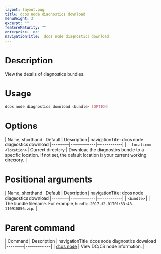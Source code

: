 ```yaml
---
layout: layout.pug
title: dcos node diagnostics download
menuWeight: 3
excerpt: ""
featureMaturity: ""
enterprise: 'no'
navigationTitle:  dcos node diagnostics download
---
```


<!-- This source repo for this topic is https://github.com/dcos/dcos-docs -->

    
# Description
View the details of diagnostics bundles.

# Usage

```bash
dcos node diagnostics download <bundle> [OPTION]
```

# Options

| Name, shorthand | Default | Description |
navigationTitle:  dcos node diagnostics download
|---------|-------------|-------------|
| `--location=<location>`   |  Current directory |  Download the diagnostics bundle to a specific location. If not set, the default location is your current working directory. |

# Positional arguments

| Name, shorthand | Default | Description |
navigationTitle:  dcos node diagnostics download
|---------|-------------|-------------|
| `<bundle>`   |             |  The bundle filename. For example, `bundle-2017-02-01T00:33:48-110930856.zip`. |

# Parent command

| Command | Description |
navigationTitle:  dcos node diagnostics download
|---------|-------------|
| [dcos node](/docs/1.10/cli/command-reference/dcos-node/) | View DC/OS node information. | 

<!-- # Examples -->

